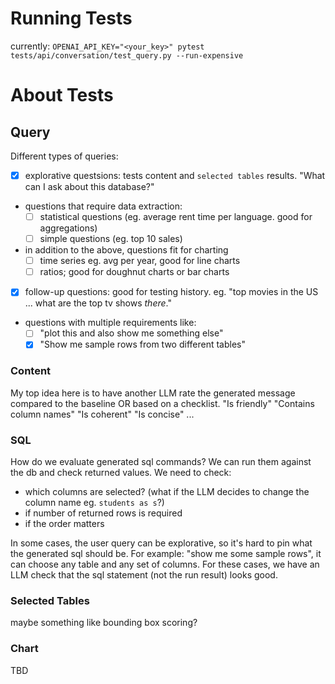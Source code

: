 # Running Tests

currently: `OPENAI_API_KEY="<your_key>" pytest tests/api/conversation/test_query.py --run-expensive`

# About Tests

## Query

Different types of queries:

- [x] explorative questsions: tests content and `selected tables` results. "What can I ask about this database?"
- questions that require data extraction:
  - [ ] statistical questions (eg. average rent time per language. good for aggregations)
  - [ ] simple questions (eg. top 10 sales)
- in addition to the above, questions fit for charting
  - [ ] time series eg. avg per year, good for line charts
  - [ ] ratios; good for doughnut charts or bar charts
- [x] follow-up questions: good for testing history. eg. "top movies in the US ... what are the top tv shows _there_."
- questions with multiple requirements like:
  - [ ] "plot this and also show me something else"
  - [x] "Show me sample rows from two different tables"

### Content

My top idea here is to have another LLM rate the generated message compared to the baseline OR based on a checklist.
"Is friendly" "Contains column names" "Is coherent" "Is concise" ...

### SQL

How do we evaluate generated sql commands? We can run them against the db and check returned values. We need to check:

- which columns are selected? (what if the LLM decides to change the column name eg. `students as s`?)
- if number of returned rows is required
- if the order matters

In some cases, the user query can be explorative, so it's hard to pin what the generated sql should be. For example: "show me some sample rows", it can choose any table and any set of columns. For these cases, we have an LLM check that the sql statement (not the run result) looks good.

### Selected Tables

maybe something like bounding box scoring?

### Chart

TBD
